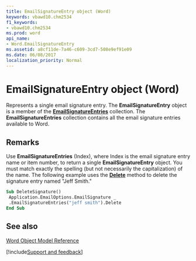 ```yaml
---
title: EmailSignatureEntry object (Word)
keywords: vbawd10.chm2534
f1_keywords:
- vbawd10.chm2534
ms.prod: word
api_name:
- Word.EmailSignatureEntry
ms.assetid: a8cf11de-7a46-c609-3cd7-508e9ef91e09
ms.date: 06/08/2017
localization_priority: Normal
---
```



# EmailSignatureEntry object (Word)

Represents a single email signature entry. The  **EmailSignatureEntry** object is a member of the **[EmailSignatureEntries](Word.EmailSignatureEntries.md)** collection. The **EmailSignatureEntries** collection contains all the email signature entries available to Word.


## Remarks

Use  **EmailSignatureEntries** (Index), where Index is the email signature entry name or item number, to return a single **EmailSignatureEntry** object. You must match exactly the spelling (but not necessarily the capitalization) of the name. The following example uses the **[Delete](Word.EmailSignatureEntry.Delete.md)** method to delete the signature entry named "Jeff Smith."


```vb
Sub DeleteSignature() 
 Application.EmailOptions.EmailSignature _ 
 .EmailSignatureEntries("jeff smith").Delete 
End Sub
```


## See also



[Word Object Model Reference](overview/Word/object-model.md)

[!include[Support and feedback](~/includes/feedback-boilerplate.md)]